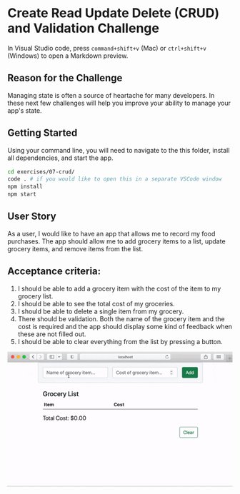 # Create Read Update Delete (CRUD) and Validation Challenge

In Visual Studio code, press `command+shift+v` (Mac) or `ctrl+shift+v` (Windows) to open a Markdown preview.

## Reason for the Challenge

Managing state is often a source of heartache for many developers. In these next few challenges will help you improve your ability to manage your app's state.

## Getting Started

Using your command line, you will need to navigate to the this folder, install all dependencies, and start the app.

```bash
cd exercises/07-crud/
code . # if you would like to open this in a separate VSCode window
npm install
npm start
```

## User Story

As a user, I would like to have an app that allows me to record my food purchases. The app should allow me to add grocery items to a list, update grocery items, and remove items from the list.

## Acceptance criteria:

1. I should be able to add a grocery item with the cost of the item to my grocery list.
2. I should be able to see the total cost of my groceries.
3. I should be able to delete a single item from my grocery.
4. There should be validation. Both the name of the grocery item and the cost is required and the app should display some kind of feedback when these are not filled out.
5. I should be able to clear everything from the list by pressing a button.

![](crud-demo.gif)

